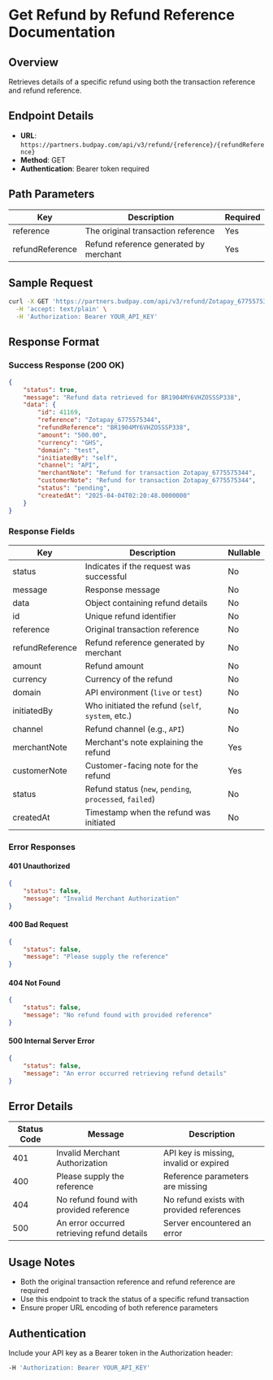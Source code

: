 # Get Refund by Refund Reference Documentation

## Overview
Retrieves details of a specific refund using both the transaction reference and refund reference.

## Endpoint Details
- **URL**: `https://partners.budpay.com/api/v3/refund/{reference}/{refundReference}`
- **Method**: GET
- **Authentication**: Bearer token required

## Path Parameters

| Key            | Description                                      | Required |
|----------------|--------------------------------------------------|----------|
| reference      | The original transaction reference              | Yes      |
| refundReference| Refund reference generated by merchant          | Yes      |

## Sample Request
```bash
curl -X GET 'https://partners.budpay.com/api/v3/refund/Zotapay_6775575344/BR1904MY6VHZOSSSP338' \
  -H 'accept: text/plain' \
  -H 'Authorization: Bearer YOUR_API_KEY'
```

## Response Format

### Success Response (200 OK)
```json
{
    "status": true,
    "message": "Refund data retrieved for BR1904MY6VHZOSSSP338",
    "data": {
        "id": 41169,
        "reference": "Zotapay_6775575344",
        "refundReference": "BR1904MY6VHZOSSSP338",
        "amount": "500.00",
        "currency": "GHS",
        "domain": "test",
        "initiatedBy": "self",
        "channel": "API",
        "merchantNote": "Refund for transaction Zotapay_6775575344",
        "customerNote": "Refund for transaction Zotapay_6775575344",
        "status": "pending",
        "createdAt": "2025-04-04T02:20:48.0000000"
    }
}
```

### Response Fields
| Key                 | Description                                         | Nullable |
|---------------------|-----------------------------------------------------|----------|
| status             | Indicates if the request was successful             | No       |
| message            | Response message                                    | No       |
| data               | Object containing refund details                     | No       |
| id                 | Unique refund identifier                            | No       |
| reference          | Original transaction reference                      | No       |
| refundReference    | Refund reference generated by merchant              | No       |
| amount             | Refund amount                                       | No       |
| currency           | Currency of the refund                              | No       |
| domain            | API environment (`live` or `test`)                  | No       |
| initiatedBy        | Who initiated the refund (`self`, `system`, etc.)   | No       |
| channel            | Refund channel (e.g., `API`)                        | No       |
| merchantNote       | Merchant's note explaining the refund               | Yes      |
| customerNote       | Customer-facing note for the refund                 | Yes      |
| status             | Refund status (`new`, `pending`, `processed`, `failed`)    | No       |
| createdAt          | Timestamp when the refund was initiated             | No       |

### Error Responses

#### 401 Unauthorized
```json
{
    "status": false,
    "message": "Invalid Merchant Authorization"
}
```

#### 400 Bad Request
```json
{
    "status": false,
    "message": "Please supply the reference"
}
```

#### 404 Not Found
```json
{
    "status": false,
    "message": "No refund found with provided reference"
}
```

#### 500 Internal Server Error
```json
{
    "status": false,
    "message": "An error occurred retrieving refund details"
}
```

## Error Details
| Status Code | Message | Description |
|------------|---------|-------------|
| 401 | Invalid Merchant Authorization | API key is missing, invalid or expired |
| 400 | Please supply the reference | Reference parameters are missing |
| 404 | No refund found with provided reference | No refund exists with provided references |
| 500 | An error occurred retrieving refund details | Server encountered an error |

## Usage Notes
- Both the original transaction reference and refund reference are required
- Use this endpoint to track the status of a specific refund transaction
- Ensure proper URL encoding of both reference parameters

## Authentication
Include your API key as a Bearer token in the Authorization header:
```bash
-H 'Authorization: Bearer YOUR_API_KEY'
```